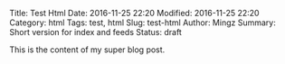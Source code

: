 Title: Test Html
Date: 2016-11-25 22:20
Modified: 2016-11-25 22:20
Category: html
Tags: test, html
Slug: test-html
Author: Mingz
Summary: Short version for index and feeds
Status: draft

This is the content of my super blog post.
